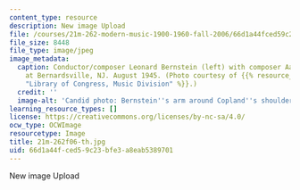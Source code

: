 ```yaml
---
content_type: resource
description: New image Upload
file: /courses/21m-262-modern-music-1900-1960-fall-2006/66d1a44fced59c23bfe3a8eab5389701_21m-262f06-th.jpg
file_size: 8448
file_type: image/jpeg
image_metadata:
  caption: Conductor/composer Leonard Bernstein (left) with composer Aaron Copland
    at Bernardsville, NJ. August 1945. (Photo courtesy of {{% resource_link "9af5ff79-2e85-45d1-a011-17377b67d50f"
    "Library of Congress, Music Division" %}}.)
  credit: ''
  image-alt: 'Candid photo: Bernstein''s arm around Copland''s shoulder; Copland singing.'
learning_resource_types: []
license: https://creativecommons.org/licenses/by-nc-sa/4.0/
ocw_type: OCWImage
resourcetype: Image
title: 21m-262f06-th.jpg
uid: 66d1a44f-ced5-9c23-bfe3-a8eab5389701
---
```

New image Upload